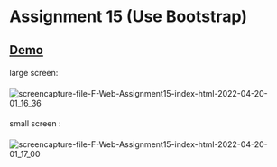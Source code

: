 # Assignment 15 (Use Bootstrap)
## <a href="https://farzadforoozanfar.github.io/Website-design-course-comprehensive/Assignment15">Demo</a>

####
large screen:
####
![screencapture-file-F-Web-Assignment15-index-html-2022-04-20-01_16_36](https://user-images.githubusercontent.com/91725214/164093260-13dd96d8-4a51-418b-acb2-7ba194dc791f.png)
####
small screen :
####
![screencapture-file-F-Web-Assignment15-index-html-2022-04-20-01_17_00](https://user-images.githubusercontent.com/91725214/164093317-3ca29d19-023e-4e77-8f68-829ff0d56723.png)
